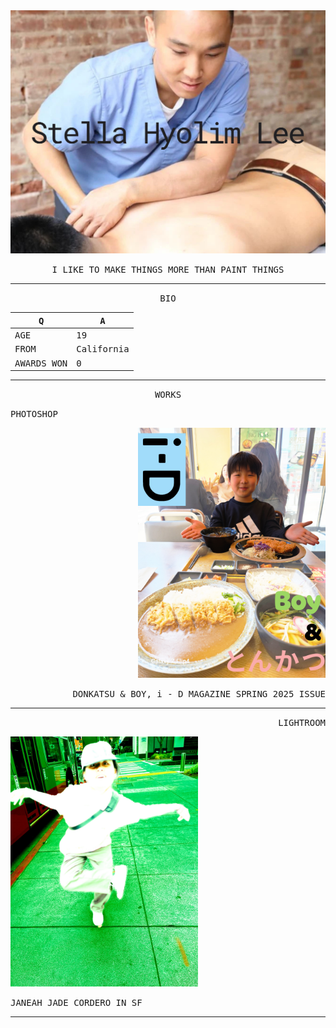   [comment]: <MAIN>

<img src = "Port/Stella Hyolim Lee.png" width = 1100>

<p align="center">
<samp>I LIKE TO MAKE THINGS MORE THAN PAINT THINGS</samp>
</p>

____
  [comment]: <BIO>

<p align="center">
<samp>BIO</samp>
</p>

  [comment]: <TABLE>

<samp>Q</samp> | <samp>A</samp>
-|-
<samp>AGE</samp> | <samp>19</samp>
<samp>FROM</samp> | <samp>California</samp>
<samp>AWARDS WON</samp> | <samp>0</samp>

____
  [comment]: <WORK DISPLAY>

<p align="center">
<samp>WORKS</samp>
</p>

  [comment]: <PHOTOSHOP>

<p align="left">
<samp>PHOTOSHOP</samp>
</p>

<p align="right">
<img src = "Port/i - D.jpg" width = 300>
</p>
<p align="right">
<samp>DONKATSU & BOY, i - D MAGAZINE SPRING 2025 ISSUE</samp>
</p>

____
  [comment]: <LIGHTROOM>
  
<p align="right">
<samp>LIGHTROOM</samp>
</p>

<p align="left">
<img src = "Port/JJCORDERO.jpg" width = 300>
</p>
<p align="left">
<samp>JANEAH JADE CORDERO IN SF</samp>
</p>

____
